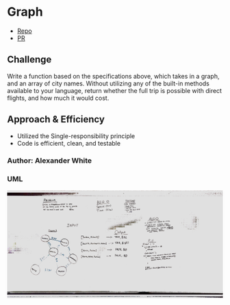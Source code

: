 # Graph
* [Repo](https://github.com/alex-white-401-advanced-javascript/data-structures-and-algorithms/tree/insertion-sort/code-challenges/graph/getEdge)
* [PR](https://github.com/alex-white-401-advanced-javascript/data-structures-and-algorithms/pull/22)


## Challenge
Write a function based on the specifications above, which takes in a graph, and an array of city names. Without utilizing any of the built-in methods available to your language, return whether the full trip is possible with direct flights, and how much it would cost.

## Approach & Efficiency
* Utilized the Single-responsibility principle
* Code is efficient, clean, and testable

### Author: Alexander White

### UML
![UML](./get-edge.jpg)
